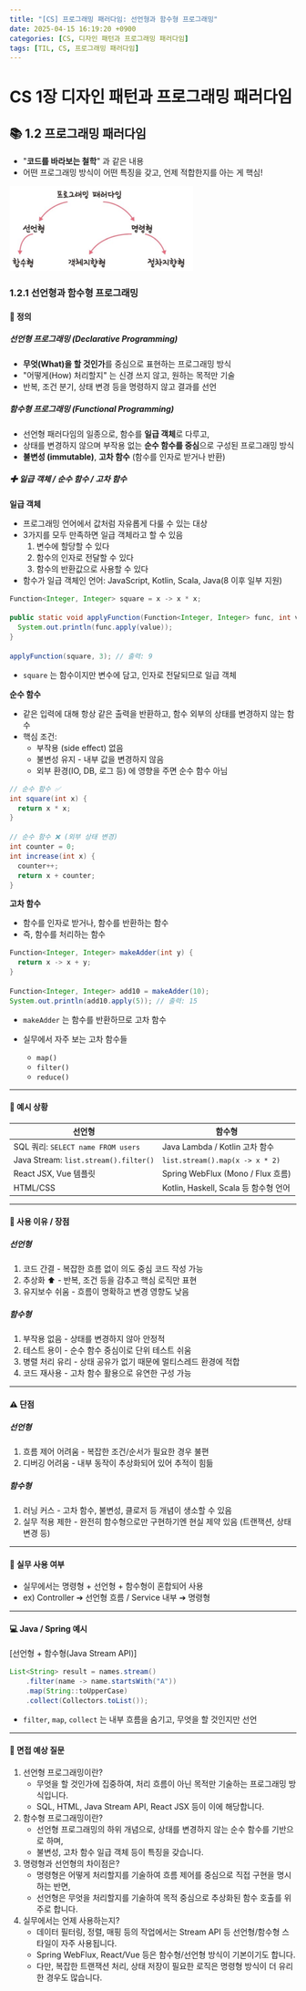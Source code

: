 ```yaml
---
title: "[CS] 프로그래밍 패러다임: 선언형과 함수형 프로그래밍"
date: 2025-04-15 16:19:20 +0900
categories: [CS, 디자인 패턴과 프로그래밍 패러다임]
tags: [TIL, CS, 프로그래밍 패러다임]
---
```

# CS 1장 디자인 패턴과 프로그래밍 패러다임

## 📚 1.2 프로그래밍 패러다임
- "**코드를 바라보는 철학**" 과 같은 내용
- 어떤 프로그래밍 방식이 어떤 특징을 갖고, 언제 적합한지를 아는 게 핵심!

![img.png](/assets/img/2025-04-15/img.png)

### 1.2.1 선언형과 함수형 프로그래밍

#### 📘 정의
##### 선언형 프로그래밍 (Declarative Programming)
- **무엇(What)을 할 것인가**를 중심으로 표현하는 프로그래밍 방식
- "어떻게(How) 처리할지" 는 신경 쓰지 않고, 원하는 목적만 기술
- 반복, 조건 분기, 상태 변경 등을 명령하지 않고 결과를 선언

##### 함수형 프로그래밍 (Functional Programming)
- 선언형 패러다임의 일종으로, 함수를 **일급 객체**로 다루고, 
- 상태를 변경하지 않으며 부작용 없는 **순수 함수를 중심**으로 구성된 프로그래밍 방식
- **불변성 (immutable)**, **고차 함수** (함수를 인자로 받거나 반환)

##### ✚ 일급 객체 / 순수 함수 / 고차 함수

**일급 객체**

- 프로그래밍 언어에서 값처럼 자유롭게 다룰 수 있는 대상
- 3가지를 모두 만족하면 일급 객체라고 할 수 있음
  1. 변수에 할당할 수 있다
  2. 함수의 인자로 전달할 수 있다
  3. 함수의 반환값으로 사용할 수 있다
- 함수가 일급 객체인 언어: JavaScript, Kotlin, Scala, Java(8 이후 일부 지원)

```java
Function<Integer, Integer> square = x -> x * x;

public static void applyFunction(Function<Integer, Integer> func, int value) {
  System.out.println(func.apply(value));
}

applyFunction(square, 3); // 출력: 9
```
- `square` 는 함수이지만 변수에 담고, 인자로 전달되므로 일급 객체

**순수 함수**

- 같은 입력에 대해 항상 같은 출력을 반환하고, 함수 외부의 상태를 변경하지 않는 함수
- 핵심 조건:
  - 부작용 (side effect) 없음
  - 불변성 유지 - 내부 값을 변경하지 않음
  - 외부 환경(IO, DB, 로그 등) 에 영향을 주면 순수 함수 아님

```java
// 순수 함수 ✅
int square(int x) {
  return x * x;
}

// 순수 함수 ❌ (외부 상태 변경)
int counter = 0;
int increase(int x) {
  counter++;
  return x + counter;
}

```

**고차 함수**

- 함수를 인자로 받거나, 함수를 반환하는 함수
- 즉, 함수를 처리하는 함수

```java
Function<Integer, Integer> makeAdder(int y) {
  return x -> x + y;
}

Function<Integer, Integer> add10 = makeAdder(10);
System.out.println(add10.apply(5)); // 출력: 15

```
- `makeAdder` 는 함수를 반환하므로 고차 함수

- 실무에서 자주 보는 고차 함수들
  - `map()`
  - `filter()`
  - `reduce()`

---

#### 📌 예시 상황

| 선언형                                 | 함수형                             |
|-------------------------------------|---------------------------------|
| SQL 쿼리: `SELECT name FROM users`      | Java Lambda / Kotlin 고차 함수      |
| Java Stream: `list.stream().filter()` | `list.stream().map(x -> x * 2)`   |
| React JSX, Vue 템플릿                  | Spring WebFlux (Mono / Flux 흐름) |
| HTML/CSS                            | Kotlin, Haskell, Scala 등 함수형 언어 |

---

#### 🎯 사용 이유 / 장점
##### 선언형 
1. 코드 간결 - 복잡한 흐름 없이 의도 중심 코드 작성 가능
2. 추상화 ⬆️ - 반복, 조건 등을 감추고 핵심 로직만 표현
3. 유지보수 쉬움 - 흐름이 명확하고 변경 영향도 낮음

##### 함수형
1. 부작용 없음 - 상태를 변경하지 않아 안정적
2. 테스트 용이 - 순수 함수 중심이로 단위 테스트 쉬움
3. 병렬 처리 유리 - 상태 공유가 없기 때문에 멀티스레드 환경에 적합
4. 코드 재사용 - 고차 함수 활용으로 유연한 구성 가능


---

#### ⚠️ 단점
##### 선언형
1. 흐름 제어 어려움 - 복잡한 조건/순서가 필요한 경우 불편
2. 디버깅 어려움 - 내부 동작이 추상화되어 있어 추적이 힘듦

##### 함수형
1. 러닝 커스 - 고차 함수, 불변성, 클로저 등 개념이 생소할 수 있음
2. 실무 적용 제한 - 완전히 함수형으로만 구현하기엔 현실 제약 있음 (트랜잭션, 상태 변경 등)

---

#### 🏢 실무 사용 여부
- 실무에서는 명령형 + 선언형 + 함수형이 혼합되어 사용
- ex) Controller ➔ 선언형 흐름 / Service 내부 ➔ 명령형

---

#### 💻 Java / Spring 예시

[선언형 + 함수형(Java Stream API)]

```java
List<String> result = names.stream()
    .filter(name -> name.startsWith("A"))
    .map(String::toUpperCase)
    .collect(Collectors.toList());
```
- `filter`, `map`, `collect` 는 내부 흐름을 숨기고, 무엇을 할 것인지만 선언

---

#### 🎤 면접 예상 질문
1. 선언형 프로그래밍이란?
   - 무엇을 할 것인가에 집중하여, 처리 흐름이 아닌 목적만 기술하는 프로그래밍 방식입니다.
   - SQL, HTML, Java Stream API, React JSX 등이 이에 해당합니다.
2. 함수형 프로그래밍이란?
   - 선언형 프로그래밍의 하위 개념으로, 상태를 변경하지 않는 순수 함수를 기반으로 하며,
   - 불변성, 고차 함수 일급 객체 등이 특징을 갖습니다.
3. 명령형과 선언형의 차이점은?
   - 명령형은 어떻게 처리할지를 기술하여 흐름 제어를 중심으로 직접 구현을 명시하는 반면,
   - 선언형은 무엇을 처리할지를 기술하여 목적 중심으로 추상화된 함수 호출를 위주로 합니다.
4. 실무에서는 언제 사용하는지?
   - 데이터 필터링, 정렬, 매핑 등의 작업에서는 Stream API 등 선언형/함수형 스타일이 자주 사용됩니다.
   - Spring WebFlux, React/Vue 등은 함수형/선언형 방식이 기본이기도 합니다.
   - 다만, 복잡한 트랜잭션 처리, 상태 저장이 필요한 로직은 명령형 방식이 더 유리한 경우도 많습니다.
